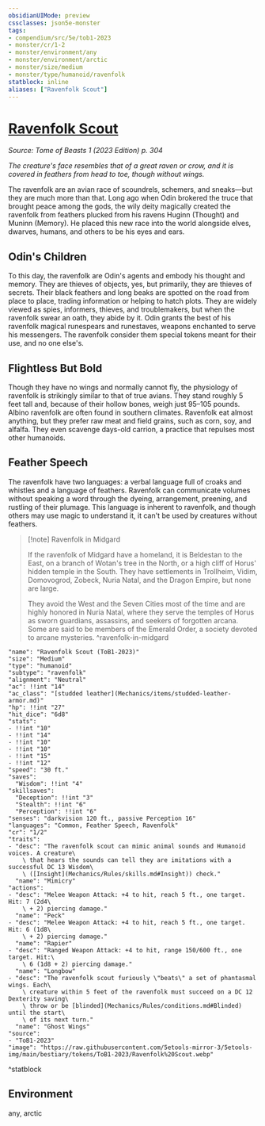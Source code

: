 ```yaml
---
obsidianUIMode: preview
cssclasses: json5e-monster
tags:
- compendium/src/5e/tob1-2023
- monster/cr/1-2
- monster/environment/any
- monster/environment/arctic
- monster/size/medium
- monster/type/humanoid/ravenfolk
statblock: inline
aliases: ["Ravenfolk Scout"]
---
```

# [Ravenfolk Scout](Mechanics\bestiary\humanoid/ravenfolk-scout-tob1-2023.md)
*Source: Tome of Beasts 1 (2023 Edition) p. 304*  

*The creature's face resembles that of a great raven or crow, and it is covered in feathers from head to toe, though without wings.*

The ravenfolk are an avian race of scoundrels, schemers, and sneaks—but they are much more than that. Long ago when Odin brokered the truce that brought peace among the gods, the wily deity magically created the ravenfolk from feathers plucked from his ravens Huginn (Thought) and Muninn (Memory). He placed this new race into the world alongside elves, dwarves, humans, and others to be his eyes and ears.

## Odin's Children

To this day, the ravenfolk are Odin's agents and embody his thought and memory. They are thieves of objects, yes, but primarily, they are thieves of secrets. Their black feathers and long beaks are spotted on the road from place to place, trading information or helping to hatch plots. They are widely viewed as spies, informers, thieves, and troublemakers, but when the ravenfolk swear an oath, they abide by it. Odin grants the best of his ravenfolk magical runespears and runestaves, weapons enchanted to serve his messengers. The ravenfolk consider them special tokens meant for their use, and no one else's.

## Flightless But Bold

Though they have no wings and normally cannot fly, the physiology of ravenfolk is strikingly similar to that of true avians. They stand roughly 5 feet tall and, because of their hollow bones, weigh just 95–105 pounds. Albino ravenfolk are often found in southern climates. Ravenfolk eat almost anything, but they prefer raw meat and field grains, such as corn, soy, and alfalfa. They even scavenge days-old carrion, a practice that repulses most other humanoids.

## Feather Speech

The ravenfolk have two languages: a verbal language full of croaks and whistles and a language of feathers. Ravenfolk can communicate volumes without speaking a word through the dyeing, arrangement, preening, and rustling of their plumage. This language is inherent to ravenfolk, and though others may use magic to understand it, it can't be used by creatures without feathers.

> [!note] Ravenfolk in Midgard
> 
> If the ravenfolk of Midgard have a homeland, it is Beldestan to the East, on a branch of Wotan's tree in the North, or a high cliff of Horus' hidden temple in the South. They have settlements in Trollheim, Vidim, Domovogrod, Zobeck, Nuria Natal, and the Dragon Empire, but none are large.
> 
> They avoid the West and the Seven Cities most of the time and are highly honored in Nuria Natal, where they serve the temples of Horus as sworn guardians, assassins, and seekers of forgotten arcana. Some are said to be members of the Emerald Order, a society devoted to arcane mysteries.
^ravenfolk-in-midgard

```statblock
"name": "Ravenfolk Scout (ToB1-2023)"
"size": "Medium"
"type": "humanoid"
"subtype": "ravenfolk"
"alignment": "Neutral"
"ac": !!int "14"
"ac_class": "[studded leather](Mechanics/items/studded-leather-armor.md)"
"hp": !!int "27"
"hit_dice": "6d8"
"stats":
- !!int "10"
- !!int "14"
- !!int "10"
- !!int "10"
- !!int "15"
- !!int "12"
"speed": "30 ft."
"saves":
  "Wisdom": !!int "4"
"skillsaves":
  "Deception": !!int "3"
  "Stealth": !!int "6"
  "Perception": !!int "6"
"senses": "darkvision 120 ft., passive Perception 16"
"languages": "Common, Feather Speech, Ravenfolk"
"cr": "1/2"
"traits":
- "desc": "The ravenfolk scout can mimic animal sounds and Humanoid voices. A creature\
    \ that hears the sounds can tell they are imitations with a successful DC 13 Wisdom\
    \ ([Insight](Mechanics/Rules/skills.md#Insight)) check."
  "name": "Mimicry"
"actions":
- "desc": "Melee Weapon Attack: +4 to hit, reach 5 ft., one target. Hit: 7 (2d4\
    \ + 2) piercing damage."
  "name": "Peck"
- "desc": "Melee Weapon Attack: +4 to hit, reach 5 ft., one target. Hit: 6 (1d8\
    \ + 2) piercing damage."
  "name": "Rapier"
- "desc": "Ranged Weapon Attack: +4 to hit, range 150/600 ft., one target. Hit:\
    \ 6 (1d8 + 2) piercing damage."
  "name": "Longbow"
- "desc": "The ravenfolk scout furiously \"beats\" a set of phantasmal wings. Each\
    \ creature within 5 feet of the ravenfolk must succeed on a DC 12 Dexterity saving\
    \ throw or be [blinded](Mechanics/Rules/conditions.md#Blinded) until the start\
    \ of its next turn."
  "name": "Ghost Wings"
"source":
- "ToB1-2023"
"image": "https://raw.githubusercontent.com/5etools-mirror-3/5etools-img/main/bestiary/tokens/ToB1-2023/Ravenfolk%20Scout.webp"
```
^statblock

## Environment

any, arctic